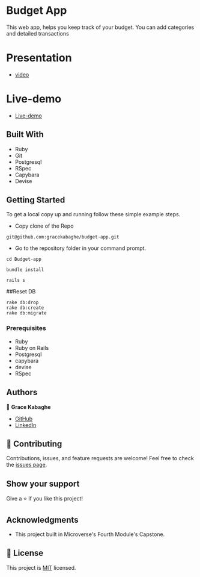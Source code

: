 

# Budget App

This web app, helps you keep track of your budget. You can add categories and detailed transactions

# Presentation

- [video](https://www.loom.com/share/5eb01e7f3d694d7095f0feea12161fdf)

# Live-demo

- [Live-demo](https://railsbudgeting.herokuapp.com/)

## Built With

- Ruby
- Git
- Postgresql
- RSpec
- Capybara
- Devise

## Getting Started

To get a local copy up and running follow these simple example steps.

- Copy clone of the Repo

```
git@github.com:gracekabaghe/budget-app.git

```

- Go to the repository folder in your command prompt.

```
cd Budget-app
```

```
bundle install
```

```
rails s
```

##Reset DB

```
rake db:drop
rake db:create
rake db:migrate
```

### Prerequisites

- Ruby
- Ruby on Rails
- Postgresql
- capybara
- devise
- RSpec
## Authors

👤 **Grace Kabaghe** 

- [GitHub](https://github.com/gracekabaghe)
- [LinkedIn](https://www.linkedin.com/in/grace-kabaghe/)

## 🤝 Contributing

Contributions, issues, and feature requests are welcome!
Feel free to check the [issues page](../../issues/).

## Show your support

Give a ⭐️ if you like this project!

## Acknowledgments

- This project built in Microverse's Fourth Module's Capstone.

## 📝 License

This project is [MIT](./MIT.md) licensed.